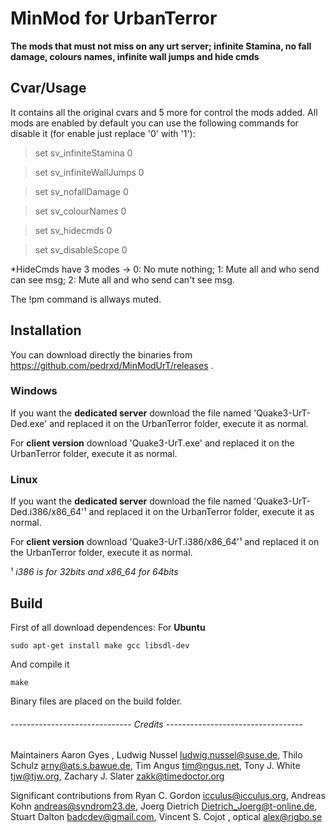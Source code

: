 # MinMod for UrbanTerror
**The mods that must not miss on any urt server; infinite Stamina, no fall damage, colours names, infinite wall jumps and hide cmds**

## Cvar/Usage
It contains all the original cvars and 5 more for control the mods added. All mods are enabled by default you can use the following commands for disable it (for enable just replace '0' with '1'):

 > set sv_infiniteStamina 0

 > set sv_infiniteWallJumps 0

 > set sv_nofallDamage 0

 > set sv_colourNames 0
 
 > set sv_hidecmds 0
 
 > set sv_disableScope 0
 
 *HideCmds have 3 modes -> 0: No mute nothing; 1: Mute all and who send can see msg; 2: Mute all and who send can't see msg.
 
 The !pm command is allways muted.


## Installation
You can download directly the binaries from https://github.com/pedrxd/MinModUrT/releases .
### Windows
If you want the **dedicated server** download the file named 'Quake3-UrT-Ded.exe' and replaced it on the UrbanTerror folder, execute it as normal.

For **client version** download 'Quake3-UrT.exe' and replaced it on the UrbanTerror folder, execute it as normal.

### Linux
If you want the **dedicated server** download the file named 'Quake3-UrT-Ded.i386/x86_64'¹ and replaced it on the UrbanTerror folder, execute it as normal.

For **client version** download 'Quake3-UrT.i386/x86_64'¹ and replaced it on the UrbanTerror folder, execute it as normal.

 ¹ *i386 is for 32bits and x86_64 for 64bits*

## Build
First of all download dependences: For **Ubuntu**
```
sudo apt-get install make gcc libsdl-dev
```
And compile it
```
make
```
Binary files are placed on the build folder.



###### ------------------------------ Credits ----------------------------------

Maintainers
  Aaron Gyes <floam at sh dot nu>,
  Ludwig Nussel <ludwig.nussel@suse.de>,
  Thilo Schulz <arny@ats.s.bawue.de>,
  Tim Angus <tim@ngus.net>,
  Tony J. White <tjw@tjw.org>,
  Zachary J. Slater <zakk@timedoctor.org>

Significant contributions from
  Ryan C. Gordon <icculus@icculus.org>,
  Andreas Kohn <andreas@syndrom23.de>,
  Joerg Dietrich <Dietrich_Joerg@t-online.de>,
  Stuart Dalton <badcdev@gmail.com>,
  Vincent S. Cojot <vincent at cojot dot name>,
  optical <alex@rigbo.se>
